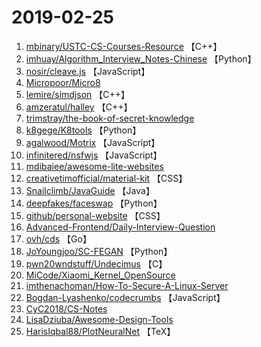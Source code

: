 # 2019-02-25

1. [mbinary/USTC-CS-Courses-Resource](https://github.com/mbinary/USTC-CS-Courses-Resource) 【C++】
2. [imhuay/Algorithm_Interview_Notes-Chinese](https://github.com/imhuay/Algorithm_Interview_Notes-Chinese) 【Python】
3. [nosir/cleave.js](https://github.com/nosir/cleave.js) 【JavaScript】
4. [Micropoor/Micro8](https://github.com/Micropoor/Micro8) 
5. [lemire/simdjson](https://github.com/lemire/simdjson) 【C++】
6. [amzeratul/halley](https://github.com/amzeratul/halley) 【C++】
7. [trimstray/the-book-of-secret-knowledge](https://github.com/trimstray/the-book-of-secret-knowledge) 
8. [k8gege/K8tools](https://github.com/k8gege/K8tools) 【Python】
9. [agalwood/Motrix](https://github.com/agalwood/Motrix) 【JavaScript】
10. [infinitered/nsfwjs](https://github.com/infinitered/nsfwjs) 【JavaScript】
11. [mdibaiee/awesome-lite-websites](https://github.com/mdibaiee/awesome-lite-websites) 
12. [creativetimofficial/material-kit](https://github.com/creativetimofficial/material-kit) 【CSS】
13. [Snailclimb/JavaGuide](https://github.com/Snailclimb/JavaGuide) 【Java】
14. [deepfakes/faceswap](https://github.com/deepfakes/faceswap) 【Python】
15. [github/personal-website](https://github.com/github/personal-website) 【CSS】
16. [Advanced-Frontend/Daily-Interview-Question](https://github.com/Advanced-Frontend/Daily-Interview-Question) 
17. [ovh/cds](https://github.com/ovh/cds) 【Go】
18. [JoYoungjoo/SC-FEGAN](https://github.com/JoYoungjoo/SC-FEGAN) 【Python】
19. [pwn20wndstuff/Undecimus](https://github.com/pwn20wndstuff/Undecimus) 【C】
20. [MiCode/Xiaomi_Kernel_OpenSource](https://github.com/MiCode/Xiaomi_Kernel_OpenSource) 
21. [imthenachoman/How-To-Secure-A-Linux-Server](https://github.com/imthenachoman/How-To-Secure-A-Linux-Server) 
22. [Bogdan-Lyashenko/codecrumbs](https://github.com/Bogdan-Lyashenko/codecrumbs) 【JavaScript】
23. [CyC2018/CS-Notes](https://github.com/CyC2018/CS-Notes) 
24. [LisaDziuba/Awesome-Design-Tools](https://github.com/LisaDziuba/Awesome-Design-Tools) 
25. [HarisIqbal88/PlotNeuralNet](https://github.com/HarisIqbal88/PlotNeuralNet) 【TeX】
